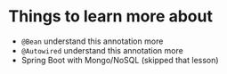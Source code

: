 # Things to learn more about

- `@Bean` understand this annotation more
- `@Autowired` understand this annotation more
- Spring Boot with Mongo/NoSQL (skipped that lesson)